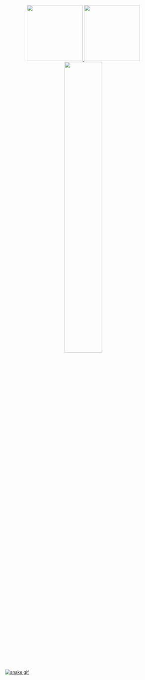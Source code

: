 <!--
<img src="https://github.com/Luuuizff/Luuuizff/blob/main/master/Assets/github2.png"/>
-->
<!--
<h1 align="center"> Olá! Meu nome é Luiz, e esse é meu perfil! <img src="https://raw.githubusercontent.com/Luuuizff/Luuuizff/main/master/Assets/Hi.gif" width="29px"> </h1>
-->





<div align="center">
  <a href="https://github.com/Luuuizff"/>
  <img height="180em" src="https://github-readme-stats.vercel.app/api?username=luuuizff&show_icons=true&theme=midnight-purple&include_all_commits=true&count_private=true"/>
  <img height="180em" src="https://github-readme-stats.vercel.app/api/top-langs/?username=luuuizff&layout=compact&langs_count=7&theme=midnight-purple"/>
  <img width="49%" src="https://github-readme-streak-stats.herokuapp.com/?user=luuuizff&theme=midnight-purple" />
</div>
  
<br>
  

<!--
<img src="https://github.com/Luuuizff/Luuuizff/blob/main/master/Assets/githubTeste.png"/>
-->

<!--
<p align="center">
    <img align="center" width="50" height="50"/ src="https://github.com/Luuuizff/Luuuizff/blob/main/master/Assets/icons/novos/html.png"/>
    <img align="center" width="50" height="50"/ src="https://github.com/Luuuizff/Luuuizff/blob/main/master/Assets/icons/novos/css.png"/>
    <img align="center" width="50" height="50"/ src="https://github.com/Luuuizff/Luuuizff/blob/main/master/Assets/icons/novos/js.png"/>
    <img align="center" width="50" height="50"/ src="https://github.com/Luuuizff/Luuuizff/blob/main/master/Assets/icons/novos/python.png"/>
</p>
-->
<!--
 Themes: https://github.com/anuraghazra/github-readme-stats/blob/master/themes/README.md
-->
##
![snake gif](https://github.com/Luuuizff/Luuuizff/blob/output/github-contribution-grid-snake.svg)
